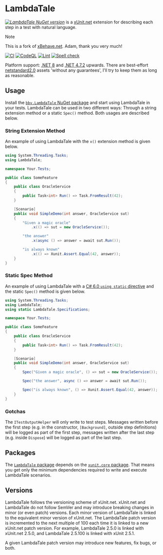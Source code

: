 # LambdaTale

_[![LambdaTale NuGet version](https://img.shields.io/nuget/v/bbv.LambdaTale?label=bbv.LambdaTale)](https://www.nuget.org/packages/bbv.LambdaTale)_ is a [xUnit.net](https://github.com/xunit/xunit) extension for describing each step in a test with natural language.

> [!NOTE]
> This is a fork of [xBehave.net](https://github.com/adamralph/xbehave.net). Adam, thank you very much!

[![CI](https://github.com/bbvch/LambdaTale/actions/workflows/ci.yml/badge.svg)](https://github.com/bbvch/LambdaTale/actions/workflows/ci.yml)
[![CodeQL](https://github.com/bbvch/LambdaTale/actions/workflows/codeql-analysis.yml/badge.svg)](https://github.com/bbvch/LambdaTale/actions/workflows/codeql-analysis.yml)
[![Lint](https://github.com/bbvch/LambdaTale/actions/workflows/lint.yml/badge.svg)](https://github.com/bbvch/LambdaTale/actions/workflows/lint.yml)
[![Spell check](https://github.com/bbvch/LambdaTale/actions/workflows/spell-check.yml/badge.svg)](https://github.com/bbvch/LambdaTale/actions/workflows/spell-check.yml)

Platform support: [.NET 8](https://learn.microsoft.com/en-us/dotnet/core/whats-new/dotnet-8) and [.NET 4.7.2](https://learn.microsoft.com/en-us/dotnet/framework/whats-new) upwards. There are best-effort [netstandard2.0](https://learn.microsoft.com/en-us/dotnet/standard/net-standard?tabs=net-standard-2-0#net-standard-versions) assets 'without any guarantees', I'll try to keep them as long as reasonable.

## Usage

Install the [`bbv.LambdaTale` NuGet package](https://www.nuget.org/packages/bbv.LambdaTale) and start using LambdaTale in your tests.
LambdaTale can be used in two different ways: Through a string extension method or a static `Spec()` method. Both usages are described below.

### String Extension Method

An example of using LambdaTale with the `x()` extension method is given below.

```csharp
using System.Threading.Tasks;
using LambdaTale;

namespace Your.Tests;

public class SomeFeature
{
    public class OracleService
    {
        public Task<int> Run() => Task.FromResult(42);
    }

    [Scenario]
    public void SimpleDemo(int answer, OracleService sut)
    {
        "Given a magic oracle"
            .x(() => sut = new OracleService());

        "the answer"
            .x(async () => answer = await sut.Run());

        "is always known"
            .x(() => Xunit.Assert.Equal(42, answer));
    }
}
```

### Static Spec Method

An example of using LambdaTale with a [C# 6.0 `using static` directive](https://learn.microsoft.com/en-us/dotnet/csharp/language-reference/keywords/using-directive#static-modifier) and the static `Spec()` method is given below.

```csharp
using System.Threading.Tasks;
using LambdaTale;
using static LambdaTale.Specifications;

namespace Your.Tests;

public class SomeFeature
{
    public class OracleService
    {
        public Task<int> Run() => Task.FromResult(42);
    }

    [Scenario]
    public void SimpleDemo(int answer, OracleService sut)
    {
        Spec("Given a magic oracle", () => sut = new OracleService());

        Spec("the answer", async () => answer = await sut.Run());

        Spec("is always known", () => Xunit.Assert.Equal(42, answer));
    }
}
```

### Gotchas

The `ITestOutputHelper` will only write to test steps. Messages written before the first step (e.g. in the constructor, `[Background]`, outside step definitions) will be logged as part of the first step, messages written after the last step (e.g. inside `Dispose`) will be logged as part of the last step.

## Packages

The [`LambdaTale` package](https://www.nuget.org/packages/bbv.LambdaTale) depends on the [`xunit.core` package](https://www.nuget.org/packages/xunit.core/). That means you get only the minimum dependencies required to write and execute LambdaTale scenarios.

## Versions

LambdaTale follows the versioning scheme of xUnit.net. xUnit.net and LambdaTale do not follow SemVer and may introduce breaking changes in minor (or even patch) versions. Each minor version of LambdaTale is linked to the equivalent minor version of xUnit.net. The LambdaTale patch version is incremented to the next multiple of 100 each time it is linked to a new xUnit.net patch version. For example, LambdaTale 2.5.0 is linked with xUnit.net 2.5.0, and LambdaTale 2.5.100 is linked with xUnit 2.5.1.

A given LambdaTale patch version may introduce new features, fix bugs, or both.
